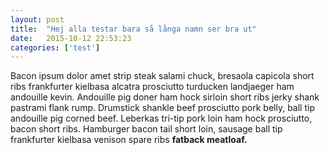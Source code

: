 ```yaml
---
layout: post
title:  "Hej alla testar bara så långa namn ser bra ut"
date:   2015-10-12 22:53:23
categories: ['test']
---
```


Bacon ipsum dolor amet strip steak salami chuck, bresaola capicola short ribs frankfurter kielbasa alcatra prosciutto turducken landjaeger ham andouille kevin. Andouille pig doner ham hock sirloin short ribs jerky shank pastrami flank rump. Drumstick shankle beef prosciutto pork belly, ball tip andouille pig corned beef. Leberkas tri-tip pork loin ham hock prosciutto, bacon short ribs. Hamburger bacon tail short loin, sausage ball tip frankfurter kielbasa venison spare ribs __fatback meatloaf.__